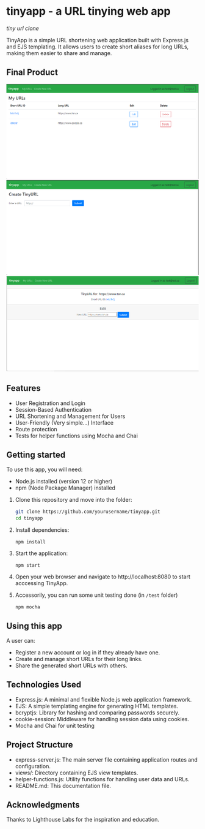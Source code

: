 # tinyapp - a URL tinying web app
*tiny url clone*

TinyApp is a simple URL shortening web application built with Express.js and EJS templating. It allows users to create short aliases for long URLs, making them easier to share and manage.

## Final Product
!["URLs page"](https://github.com/m3c-ode/tinyapp/blob/main/docs/urls-page.png)
!["Create new URL page"](https://github.com/m3c-ode/tinyapp/blob/main/docs/urls-create.png)
!["Edit URL page"](https://github.com/m3c-ode/tinyapp/blob/main/docs/urls-edit.png)

## Features

- User Registration and Login
- Session-Based Authentication
- URL Shortening and Management for Users
- User-Friendly (Very simple...) Interface
- Route protection
- Tests for helper functions using Mocha and Chai

## Getting started
To use this app, you will need:
- Node.js installed (version 12 or higher)
- npm (Node Package Manager) installed

1. Clone this repository and move into the folder:
    ```bash
    git clone https://github.com/yourusername/tinyapp.git
    cd tinyapp
    ```

2. Install dependencies:
    ```
    npm install
    ```

3. Start the application: 
    ```
    npm start
    ```

4. Open your web browser and navigate to http://localhost:8080 to start acccessing TinyApp.

5. Accessorily, you can run some unit testing done (in `/test` folder)
    ```
    npm mocha
    ```


## Using this app
A user can:
- Register a new account or log in if they already have one.
- Create and manage short URLs for their long links.
- Share the generated short URLs with others.

## Technologies Used
- Express.js: A minimal and flexible Node.js web application framework.
- EJS: A simple templating engine for generating HTML templates.
- bcryptjs: Library for hashing and comparing passwords securely.
- cookie-session: Middleware for handling session data using cookies.
- Mocha and Chai for unit testing

## Project Structure
- express-server.js: The main server file containing application routes and configuration.
- views/: Directory containing EJS view templates.
- helper-functions.js: Utility functions for handling user data and URLs.
- README.md: This documentation file.

## Acknowledgments
Thanks to Lighthouse Labs for the inspiration and education.